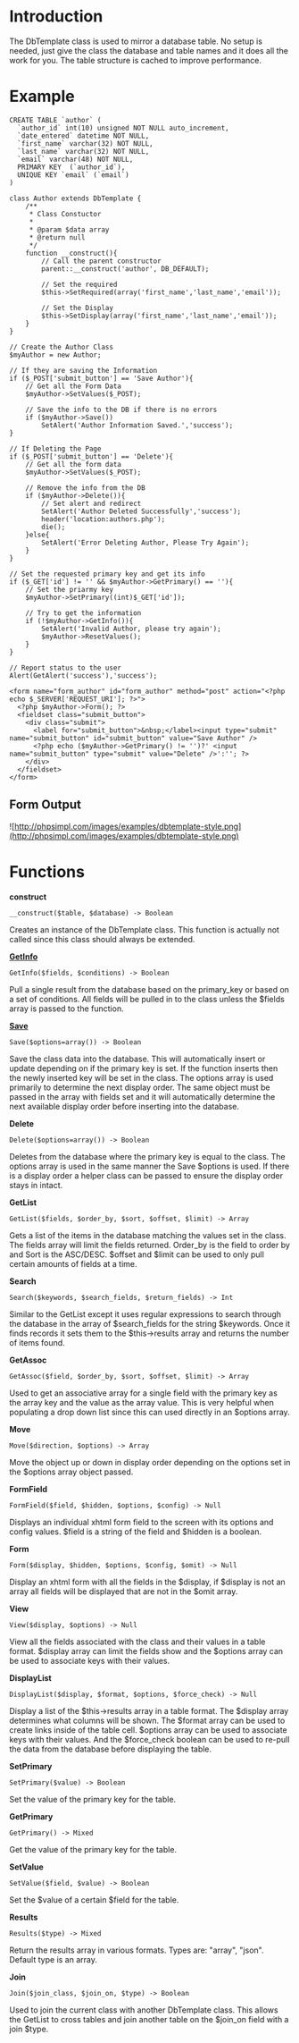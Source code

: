 # Introduction #

The DbTemplate class is used to mirror a database table. No setup is needed, just give the class the database and table names and it does all the work for you. The table structure is cached to improve performance.

# Example #
```
CREATE TABLE `author` (
  `author_id` int(10) unsigned NOT NULL auto_increment,
  `date_entered` datetime NOT NULL,
  `first_name` varchar(32) NOT NULL,
  `last_name` varchar(32) NOT NULL,
  `email` varchar(48) NOT NULL,
  PRIMARY KEY  (`author_id`),
  UNIQUE KEY `email` (`email`)
)

class Author extends DbTemplate {
	/**
	 * Class Constuctor
	 * 
	 * @param $data array
	 * @return null
	 */
	function __construct(){
		// Call the parent constructor
		parent::__construct('author', DB_DEFAULT);
		
		// Set the required
		$this->SetRequired(array('first_name','last_name','email'));
		
		// Set the Display
		$this->SetDisplay(array('first_name','last_name','email'));
	}
}

// Create the Author Class
$myAuthor = new Author;

// If they are saving the Information
if ($_POST['submit_button'] == 'Save Author'){
	// Get all the Form Data
	$myAuthor->SetValues($_POST);
	
	// Save the info to the DB if there is no errors
	if ($myAuthor->Save())
		SetAlert('Author Information Saved.','success');
}

// If Deleting the Page
if ($_POST['submit_button'] == 'Delete'){
	// Get all the form data
	$myAuthor->SetValues($_POST);
	
	// Remove the info from the DB
	if ($myAuthor->Delete()){
		// Set alert and redirect
		SetAlert('Author Deleted Successfully','success');
		header('location:authors.php');
		die();
	}else{
		SetAlert('Error Deleting Author, Please Try Again');
	}
}

// Set the requested primary key and get its info
if ($_GET['id'] != '' && $myAuthor->GetPrimary() == ''){
	// Set the priarmy key
	$myAuthor->SetPrimary((int)$_GET['id']);
	
	// Try to get the information
	if (!$myAuthor->GetInfo()){
		SetAlert('Invalid Author, please try again');
		$myAuthor->ResetValues();
	}
}

// Report status to the user
Alert(GetAlert('success'),'success');

<form name="form_author" id="form_author" method="post" action="<?php echo $_SERVER['REQUEST_URI']; ?>">
  <?php $myAuthor->Form(); ?>
  <fieldset class="submit_button">
    <div class="submit">
      <label for="submit_button">&nbsp;</label><input type="submit" name="submit_button" id="submit_button" value="Save Author" />
      <?php echo ($myAuthor->GetPrimary() != '')?' <input name="submit_button" type="submit" value="Delete" />':''; ?>
    </div>
  </fieldset>
</form>
```

## Form Output ##
![http://phpsimpl.com/images/examples/dbtemplate-style.png](http://phpsimpl.com/images/examples/dbtemplate-style.png)

# Functions #
**construct**
```
__construct($table, $database) -> Boolean
```
Creates an instance of the DbTemplate class. This function is actually not called since this class should always be extended.

**[GetInfo](DbTemplate_GetInfo.md)**
```
GetInfo($fields, $conditions) -> Boolean
```
Pull a single result from the database based on the primary\_key or based on a set of conditions. All fields will be pulled in to the class unless the $fields array is passed to the function.

**[Save](DbTemplate_Save.md)**
```
Save($options=array()) -> Boolean
```
Save the class data into the database. This will automatically insert or update depending on if the primary key is set. If the function inserts then the newly inserted key will be set in the class. The options array is used primarily to determine the next display order. The same object must be passed in the array with fields set and it will automatically determine the next available display order before inserting into the database.

**Delete**
```
Delete($options=array()) -> Boolean
```
Deletes from the database where the primary key is equal to the class. The options array is used in the same manner the Save $options is used. If there is a display order a helper class can be passed to ensure the display order stays in intact.

**GetList**
```
GetList($fields, $order_by, $sort, $offset, $limit) -> Array
```
Gets a list of the items in the database matching the values set in the class. The fields array will limit the fields returned. Order\_by is the field to order by and Sort is the ASC/DESC. $offset and $limit can be used to only pull certain amounts of fields at a time.

**Search**
```
Search($keywords, $search_fields, $return_fields) -> Int
```
Similar to the GetList except it uses regular expressions to search through the database in the array of $search\_fields for the string $keywords. Once it finds records it sets them to the $this->results array and returns the number of items found.

**GetAssoc**
```
GetAssoc($field, $order_by, $sort, $offset, $limit) -> Array
```
Used to get an associative array for a single field with the primary key as the array key and the value as the array value. This is very helpful when populating a drop down list since this can used directly in an $options array.

**Move**
```
Move($direction, $options) -> Array
```
Move the object up or down in display order depending on the options set in the $options array object passed.

**FormField**
```
FormField($field, $hidden, $options, $config) -> Null
```
Displays an individual xhtml form field to the screen with its options and config values. $field is a string of the field and $hidden is a boolean.

**Form**
```
Form($display, $hidden, $options, $config, $omit) -> Null
```
Display an xhtml form with all the fields in the $display, if $display is not an array all fields will be displayed that are not in the $omit array.

**View**
```
View($display, $options) -> Null
```
View all the fields associated with the class and their values in a table format. $display array can limit the fields show and the $options array can be used to associate keys with their values.

**DisplayList**
```
DisplayList($display, $format, $options, $force_check) -> Null
```
Display a list of the $this->results array in a table format. The $display array determines what columns will be shown. The $format array can be used to create links inside of the table cell. $options array can be used to associate keys with their values. And the $force\_check boolean can be used to re-pull the data from the database before displaying the table.

**SetPrimary**
```
SetPrimary($value) -> Boolean
```
Set the value of the primary key for the table.

**GetPrimary**
```
GetPrimary() -> Mixed
```
Get the value of the primary key for the table.

**SetValue**
```
SetValue($field, $value) -> Boolean
```
Set the $value of a certain $field for the table.

**Results**
```
Results($type) -> Mixed
```
Return the results array in various formats. Types are: "array", "json". Default type is an array.

**Join**
```
Join($join_class, $join_on, $type) -> Boolean
```
Used to join the current class with another DbTemplate class. This allows the GetList to cross tables and join another table on the $join\_on field with a join $type.